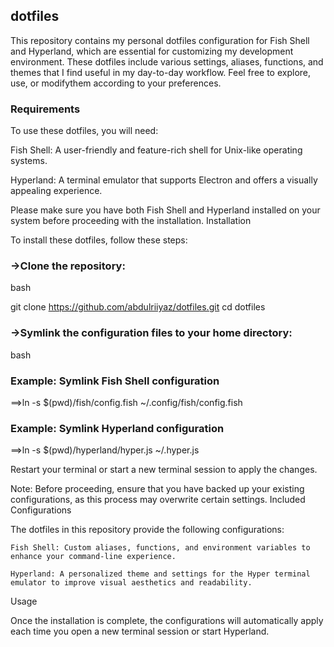## dotfiles

This repository contains my personal dotfiles configuration for Fish Shell and Hyperland, which are essential for customizing my development environment. These dotfiles include various settings, aliases, functions, and themes that I find useful in my day-to-day workflow. Feel free to explore, use, or modifythem according to your preferences.

### Requirements

To use these dotfiles, you will need:

Fish Shell: A user-friendly and feature-rich shell for Unix-like operating systems.

Hyperland: A terminal emulator that supports Electron and offers a visually appealing experience.

Please make sure you have both Fish Shell and Hyperland installed on your system before proceeding with the installation.
Installation

To install these dotfiles, follow these steps:


### ->Clone the repository:

bash

git clone https://github.com/abdulriiyaz/dotfiles.git
cd dotfiles

### ->Symlink the configuration files to your home directory:

bash

### Example: Symlink Fish Shell configuration
==>ln -s $(pwd)/fish/config.fish ~/.config/fish/config.fish

### Example: Symlink Hyperland configuration
==>ln -s $(pwd)/hyperland/hyper.js ~/.hyper.js

Restart your terminal or start a new terminal session to apply the changes.

Note: Before proceeding, ensure that you have backed up your existing configurations, as this process may overwrite certain settings.
Included Configurations

The dotfiles in this repository provide the following configurations:

    Fish Shell: Custom aliases, functions, and environment variables to enhance your command-line experience.

    Hyperland: A personalized theme and settings for the Hyper terminal emulator to improve visual aesthetics and readability.

Usage

Once the installation is complete, the configurations will automatically apply each time you open a new terminal session or start Hyperland.



